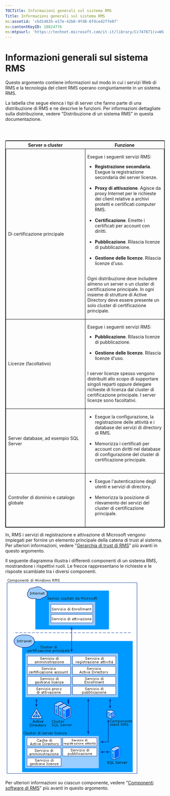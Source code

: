 ```yaml
---
TOCTitle: Informazioni generali sul sistema RMS
Title: Informazioni generali sul sistema RMS
ms:assetid: 'cbd14635-e17e-42b8-9fd8-6fdce42ffe07'
ms:contentKeyID: 18824776
ms:mtpsurl: 'https://technet.microsoft.com/it-it/library/Cc747671(v=WS.10)'
---
```


Informazioni generali sul sistema RMS
=====================================

Questo argomento contiene informazioni sul modo in cui i servizi Web di RMS e la tecnologia del client RMS operano congiuntamente in un sistema RMS.

La tabella che segue elenca i tipi di server che fanno parte di una distribuzione di RMS e ne descrive le funzioni. Per informazioni dettagliate sulla distribuzione, vedere "Distribuzione di un sistema RMS" in questa documentazione.

###  

<p> </p>
<table style="border:1px solid black;">
<colgroup>
<col width="50%" />
<col width="50%" />
</colgroup>
<thead>
<tr class="header">
<th>Server o cluster</th>
<th>Funzione</th>
</tr>
</thead>
<tbody>
<tr class="odd">
<td style="border:1px solid black;"><p>Di certificazione principale</p></td>
<td style="border:1px solid black;"><p>Esegue i seguenti servizi RMS:</p>
<ul>
<li><strong>Registrazione secondaria</strong>. Esegue la registrazione secondaria dei server licenze.<br />
<br />
</li>
<li><strong>Proxy di attivazione</strong>. Agisce da proxy Internet per le richieste dei client relative a archivi protetti e certificati computer RMS.<br />
<br />
</li>
<li><strong>Certificazione</strong>. Emette i certificati per account con diritti.<br />
<br />
</li>
<li><strong>Pubblicazione</strong>. Rilascia licenze di pubblicazione.<br />
<br />
</li>
<li><strong>Gestione delle licenze</strong>. Rilascia licenze d'uso.<br />
<br />
</li>
</ul>
<p>Ogni distribuzione deve includere almeno un server o un cluster di certificazione principale. In ogni insieme di strutture di Active Directory deve essere presente un solo cluster di certificazione principale.</p></td>
</tr>
<tr class="even">
<td style="border:1px solid black;"><p>Licenze (facoltativo)</p></td>
<td style="border:1px solid black;"><p>Esegue i seguenti servizi RMS:</p>
<ul>
<li><strong>Pubblicazione</strong>. Rilascia licenze di pubblicazione.<br />
<br />
</li>
<li><strong>Gestione delle licenze</strong>. Rilascia licenze d'uso.<br />
<br />
</li>
</ul>
<p>I server licenze spesso vengono distribuiti allo scopo di supportare singoli reparti oppure delegare richieste di licenza dal cluster di certificazione principale. I server licenze sono facoltativi.</p></td>
</tr>
<tr class="odd">
<td style="border:1px solid black;"><p>Server database, ad esempio SQL Server</p></td>
<td style="border:1px solid black;"><ul>
<li>Esegue la configurazione, la registrazione delle attività e i database dei servizi di directory di RMS.<br />
<br />
</li>
<li>Memorizza i certificati per account con diritti nel database di configurazione del cluster di certificazione principale.<br />
<br />
</li>
</ul></td>
</tr>
<tr class="even">
<td style="border:1px solid black;"><p>Controller di dominio e catalogo globale</p></td>
<td style="border:1px solid black;"><ul>
<li>Esegue l'autenticazione degli utenti e servizi di directory.<br />
<br />
</li>
<li>Memorizza la posizione di rilevamento dei servizi del cluster di certificazione principale.<br />
<br />
</li>
</ul></td>
</tr>
</tbody>
</table>
<p> </p>

In, RMS i servizi di registrazione e attivazione di Microsoft vengono impiegati per fornire un elemento principale della catena di trust al sistema. Per ulteriori informazioni, vedere "[Gerarchia di trust di RMS](https://technet.microsoft.com/2d44182f-a653-4383-aba1-dade53f7cf9a)" più avanti in questo argomento.

Il seguente diagramma illustra i differenti componenti di un sistema RMS, mostrandone i rispettivi ruoli. Le frecce rappresentano le richieste e le risposte scambiate tra i diversi componenti.

![](images/Cc747671.29138741-d45c-459b-8ead-b9bc3f708dd5(WS.10).gif)

Per ulteriori informazioni su ciascun componente, vedere "[Componenti software di RMS](https://technet.microsoft.com/e38a840e-f390-48fd-8354-50108a64f5ca)" più avanti in questo argomento.

